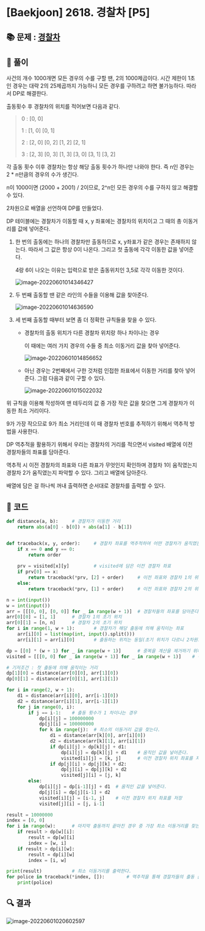 # [Baekjoon] 2618. 경찰차 [P5]

## 📚 문제 : [경찰차](https://www.acmicpc.net/problem/2618)

## 📖 풀이

사건의 개수 1000개면 모든 경우의 수를 구할 땐, 2의 1000제곱이다. 시간 제한이 1초인 경우는 대략 2의 25제곱까지 가능하니 모든 경우를 구하려고 하면 불가능하다. 따라서 DP로 해결한다.

출동횟수 후 경찰차의 위치를 적어보면 다음과 같다.

>0 : [0, 0]
>
>1 : [1, 0] [0, 1]
>
>2 : [2, 0] [0, 2] [1, 2] [2, 1]
>
>3 : [2, 3] [0, 3] [1, 3] [3, 0] [3, 1] [3, 2]

각 출동 횟수 이후 경찰차는 항상 해당 출동 횟수가 하나만 나와야 한다. 즉 n인 경우는 2 * n만큼의 경우의 수가 생긴다.

n이 1000이면 (2000 + 2001) / 2이므로, 2^n인 모든 경우의 수를 구하지 않고 해결할 수 있다.



2차원으로 배열을 선언하여 DP를 만들었다.

DP 테이블에는 경찰차가 이동할 때 x, y 좌표에는 경찰차의 위치이고 그 때의 총 이동거리를 값에 넣어준다.



1. 한 번의 출동에는 하나의 경찰차만 출동하므로 x, y좌표가 같은 경우는 존재하지 않는다. 따라서 그 값은 항상 0이 나온다. 그리고 첫 출동에 각각 이동한 값을 넣어준다.

   4랑 6이 나오는 이유는 입력으로 받은 출동위치인 3,5로 각각 이동한 것이다.

   ![image-20220601014346427](README.assets/image-20220601014346427.png)

2. 두 번째 출동할 땐 같은 라인의 수들을 이용해 값을 찾아준다.

   ![image-20220601014636590](README.assets/image-20220601014636590.png)

3. 세 번째 출동할 때부터 보면 좀 더 정확한 규칙들을 찾을 수 있다.

   - 경찰차의 출동 위치가 다른 경찰차 위치랑 하나 차이나는 경우

     이 때에는 여러 가지 경우의 수들 중 최소 이동거리 값을 찾아 넣어준다.

     ![image-20220601014856652](README.assets/image-20220601014856652.png)

   - 아닌 경우는 2번째에서 구한 것처럼 인접한 좌표에서 이동한 거리를 찾아 넣어준다. 그럼 다음과 같이 구할 수 있다.

     ![image-20220601015022032](README.assets/image-20220601015022032.png)

위 규칙을 이용해 작성하여 맨 테두리의 값 중 가장 작은 값을 찾으면 그게 경찰차가 이동한 최소 거리이다.

9가 가장 작으므로 9가 최소 거리인데 이 때 경찰차 번호를 추적하기 위해서 역추적 방법을 사용한다.

DP 역추적을 활용하기 위해서 우리는 경찰차의 거리를 적으면서 visited 배열에 이전 경찰차들의 좌표를 담아준다.

역추적 시 이전 경찰차의 좌표와 다른 좌표가 무엇인지 확인하며 경찰차 1이 움직였는지 경찰차 2가 움직였는지 파악할 수 있다. 그리고 배열에 담아준다.

배열에 담은 걸 하나씩 꺼내 출력하면 순서대로 경찰차를 출력할 수 있다.

## 📒 코드

```python
def distance(a, b):     # 경찰차가 이동한 거리
    return abs(a[0] - b[0]) + abs(a[1] - b[1])


def traceback(x, y, order):     # 경찰차 좌표를 역추적하여 어떤 경찰차가 움직였는지 찾는다.
    if x == 0 and y == 0:
        return order
    
    prv = visited[x][y]         # visited에 담은 이전 경찰차 좌표
    if prv[0] == x:
        return traceback(*prv, [2] + order)     # 이전 좌표와 경찰차 1의 위치가 같으니 경찰차 2가 움직인 것
    else:
        return traceback(*prv, [1] + order)     # 이전 좌표와 경찰차 2의 위치가 같으니 경찰차 1이 움직인 것

n = int(input())
w = int(input())
arr = [[[0, 0], [0, 0]] for _ in range(w + 1)]  # 경찰차들의 좌표를 담아준다.
arr[0][0] = [1, 1]      # 경찰차 1의 초기 위치
arr[0][1] = [n, n]      # 경찰차 2의 초기 위치
for i in range(1, w + 1):       # 경찰차가 해당 출동에 의해 움직이는 좌표
    arr[i][0] = list(map(int, input().split()))
    arr[i][1] = arr[i][0]       # 출동하는 위치는 동일(초기 위치가 다르니 2차원으로 적는 것!)

dp = [[0] * (w + 1) for _ in range(w + 1)]      # 중복을 계산을 제거하기 위해 DP 활용
visited = [[[0, 0] for _ in range(w + 1)] for _ in range(w + 1)]    # 이전 경찰차 좌표를 담아준다.(역추적 하기 위함)

# 기저조건 : 첫 출동에 의해 움직이는 거리
dp[1][0] = distance(arr[0][0], arr[1][0])       
dp[0][1] = distance(arr[0][1], arr[1][1])

for i in range(2, w + 1):
    d1 = distance(arr[i][0], arr[i-1][0])
    d2 = distance(arr[i][1], arr[i-1][1])
    for j in range(0, i):
        if j == i-1:    # 출동 횟수가 1 차이나는 경우
            dp[i][j] = 100000000
            dp[j][i] = 100000000
            for k in range(j):  # 최소의 이동거리 값을 찾는다.
                d1 = distance(arr[k][0], arr[i][0])
                d2 = distance(arr[k][1], arr[i][1])
                if dp[i][j] > dp[k][j] + d1:
                    dp[i][j] = dp[k][j] + d1    # 움직인 값을 넣어준다.
                    visited[i][j] = [k, j]      # 이전 경찰차 위치 좌표를 저장
                if dp[j][i] > dp[j][k] + d2:
                    dp[j][i] = dp[j][k] + d2
                    visited[j][i] = [j, k]
        else:       
            dp[i][j] = dp[i-1][j] + d1  # 움직인 값을 넣어준다.
            dp[j][i] = dp[j][i-1] + d2
            visited[i][j] = [i-1, j]    # 이전 경찰차 위치 좌표를 저장
            visited[j][i] = [j, i-1]

result = 10000000
index = [0, 0]
for i in range(w):      # 마지막 출동까지 끝마친 경우 중 가장 최소 이동거리를 찾는다.
    if result > dp[w][i]:
        result = dp[w][i]
        index = [w, i]
    if result > dp[i][w]:
        result = dp[i][w]
        index = [i, w]

print(result)           # 최소 이동거리를 출력한다.
for police in traceback(*index, []):        # 역추적을 통해 경찰차들의 출동 순서를 출력한다.
    print(police)
```



## 🔍 결과

![image-20220601020602597](README.assets/image-20220601020602597.png)